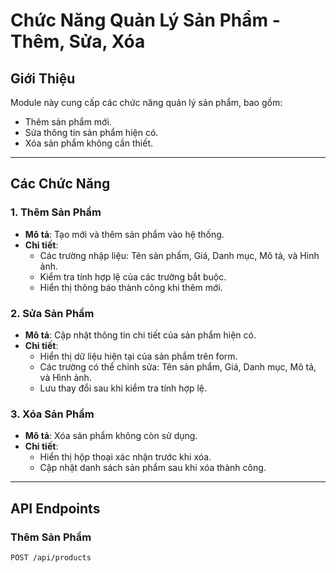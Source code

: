 # Chức Năng Quản Lý Sản Phẩm - Thêm, Sửa, Xóa

## Giới Thiệu
Module này cung cấp các chức năng quản lý sản phẩm, bao gồm:
- Thêm sản phẩm mới.
- Sửa thông tin sản phẩm hiện có.
- Xóa sản phẩm không cần thiết.

---

## Các Chức Năng

### 1. Thêm Sản Phẩm
- **Mô tả**: Tạo mới và thêm sản phẩm vào hệ thống.
- **Chi tiết**:
  - Các trường nhập liệu: Tên sản phẩm, Giá, Danh mục, Mô tả, và Hình ảnh.
  - Kiểm tra tính hợp lệ của các trường bắt buộc.
  - Hiển thị thông báo thành công khi thêm mới.

### 2. Sửa Sản Phẩm
- **Mô tả**: Cập nhật thông tin chi tiết của sản phẩm hiện có.
- **Chi tiết**:
  - Hiển thị dữ liệu hiện tại của sản phẩm trên form.
  - Các trường có thể chỉnh sửa: Tên sản phẩm, Giá, Danh mục, Mô tả, và Hình ảnh.
  - Lưu thay đổi sau khi kiểm tra tính hợp lệ.

### 3. Xóa Sản Phẩm
- **Mô tả**: Xóa sản phẩm không còn sử dụng.
- **Chi tiết**:
  - Hiển thị hộp thoại xác nhận trước khi xóa.
  - Cập nhật danh sách sản phẩm sau khi xóa thành công.

---

## API Endpoints

### Thêm Sản Phẩm
```http
POST /api/products
